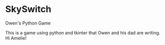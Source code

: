 SkySwitch
==========

Owen's Python Game

This is a game using python and tkinter that Owen and his dad are writing.
Hi Amelie! 
